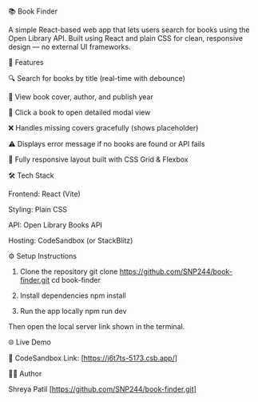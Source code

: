 📚 Book Finder

A simple React-based web app that lets users search for books using the Open Library API.
Built using React and plain CSS for clean, responsive design — no external UI frameworks.

🚀 Features

🔍 Search for books by title (real-time with debounce)

📘 View book cover, author, and publish year

💬 Click a book to open detailed modal view

❌ Handles missing covers gracefully (shows placeholder)

⚠️ Displays error message if no books are found or API fails

📱 Fully responsive layout built with CSS Grid & Flexbox

🛠️ Tech Stack

Frontend: React (Vite)

Styling: Plain CSS

API: Open Library Books API

Hosting: CodeSandbox (or StackBlitz)



⚙️ Setup Instructions
1. Clone the repository
git clone https://github.com/SNP244/book-finder.git
cd book-finder

2. Install dependencies
npm install

3. Run the app locally
npm run dev


Then open the local server link shown in the terminal.

🌐 Live Demo

🔗 CodeSandbox Link: [https://j6t7ts-5173.csb.app/]

👩‍💻 Author

Shreya Patil
 [https://github.com/SNP244/book-finder.git]
